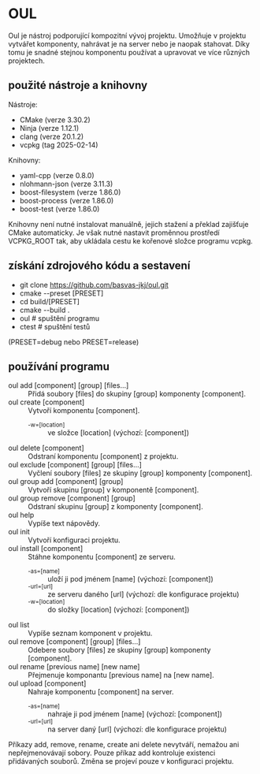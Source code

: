 # OUL
Oul je nástroj podporující kompozitní vývoj projektu. Umožňuje v projektu vytvářet komponenty, 
nahrávat je na server nebo je naopak stahovat. Díky tomu je snadné stejnou komponentu používat
a upravovat ve více různých projektech.

## použité nástroje a knihovny
Nástroje:
- CMake                                             (verze 3.30.2)
- Ninja                                             (verze 1.12.1)
- clang                                             (verze 20.1.2)
- vcpkg                                             (tag 2025-02-14)

Knihovny:
- yaml-cpp                                          (verze 0.8.0)
- nlohmann-json                                     (verze 3.11.3)
- boost-filesystem                                  (verze 1.86.0)
- boost-process                                     (verze 1.86.0)
- boost-test                                        (verze 1.86.0)

Knihovny není nutné instalovat manuálně, jejich stažení a překlad zajišťuje CMake automaticky.
Je však nutné nastavit proměnnou prostředí VCPKG_ROOT tak, aby ukládala cestu ke kořenové složce programu vcpkg.

## získání zdrojového kódu a sestavení
- git clone https://github.com/basvas-jkj/oul.git
- cmake --preset [PRESET]
- cd  build/[PRESET]
- cmake --build .
- oul    # spuštění programu
- ctest  # spuštění testů

(PRESET=debug nebo PRESET=release)

## používání programu
<dl>
<dt>oul add [component] [group] [files...]</dt>
<dd>Přidá soubory [files] do skupiny [group] komponenty [component].</dd>

<dt> oul create [component]</dt>
<dd>Vytvoří komponentu [component].
    <dl>
    <dt><small>-w=[location]</small></dt>
    <dd>ve složce [location] (výchozí: [component])</dd>
    </dl>
</dd>

<dt>oul delete [component]</dt>
<dd>Odstraní komponentu [component] z projektu.</dd>

<dt>oul exclude [component] [group] [files...]</dt>
<dd>Vyčlení soubory [files] ze skupiny [group] komponenty [component].</dd>

<dt>oul group add [component] [group]</dt>
<dd>Vytvoří skupinu [group] v komponentě [component].</dd>

<dt>oul group remove [component] [group]</dt>
<dd>Odstraní skupinu [group] z komponenty [component].</dd>

<dt>oul help</dt>
<dd>Vypíše text nápovědy.</dd>

<dt>oul init</dt>
<dd>Vytvoří konfiguraci projektu.</dd>

<dt>oul install [component]</dt>
<dd>Stáhne komponentu [component] ze serveru.
    <dl>
    <dt><small>-as=[name]</small></dt>
    <dd>uloží ji pod jménem [name] (výchozí: [component])</dd>
    <dt><small>-url=[url]</small></dt>
    <dd>ze serveru daného [url] (výchozí: dle konfigurace projektu)</dd>
    <dt><small>-w=[location]</small></dt>
    <dd>do složky [location] (výchozí: [component])</dd>
    </dl>
</dd>

<dt>oul list</dt>
<dd>Vypíše seznam komponent v projektu.</dd>

<dt> oul remove [component] [group] [files...]</dt>
<dd>Odebere soubory [files] ze skupiny [group] komponenty [component].</dd>

<dt>oul rename [previous name] [new name]</dt>
<dd>Přejmenuje komponantu [previous name] na [new name].</dd>

<dt>oul upload [component]</dt>
<dd>Nahraje komponentu [component] na server.
    <dl>
    <dt><small>-as=[name]</small></dt>
    <dd>nahraje ji pod jménem [name] (výchozí: [component])</dd>
    <dt><small>-url=[url]</small></dt>
    <dd>na server daný [url] (výchozí: dle konfigurace projektu)</dd>
    </dl>
</dd>
</dl>
Příkazy add, remove, rename, create ani delete nevytváří, nemažou ani nepřejmenovávají sobory.
Pouze příkaz add kontroluje existenci přidávaných souborů.
Změna se projeví pouze v konfiguraci projektu.
